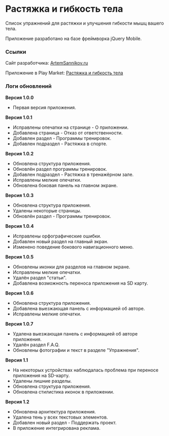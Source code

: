 # Растяжка и гибкость тела

Список упражнений для растяжки и улучшения гибкости мышц вашего тела.

Приложение разработано на базе фреймворка jQuery Mobile.

### Ссылки

Сайт разработчика: [ArtemSannikov.ru](http://artemsannikov.ru)

Приложение в Play Market: [Растяжка и гибкость тела](https://play.google.com/store/apps/details?id=stretching.guru)

### Логи обновлений

**Версия 1.0.0**

* Первая версия приложения.

**Версия 1.0.1**

* Исправлены опечатки на странице - О приложении.
* Добавлена страница - Отказ от ответственности.
* Добавлен раздел - Программы тренировок.
* Добавлен подраздел - Растяжка в спорте.


**Версия 1.0.2**

* Обновлена структура приложения.
* Обновлён раздел программы тренировок.
* Добавлен подраздел - Растяжка в тренажёрном зале.
* Исправлены мелкие опечатки.
* Обновлена боковая панель на главном экране.


**Версия 1.0.3**

* Обновлена структура приложения.
* Удалены некоторые страницы.
* Обновлён раздел - Программы тренировок.

**Версия 1.0.4**

* Исправлены орфографические ошибки.
* Добавлен новый раздел на главный экран.
* Изменено поведение бокового навигационного меню.

**Версия 1.0.5**

* Обновлены иконки для разделов на главном экране.
* Исправлены мелкие опечатки.
* Удалён раздел "статьи".
* Добавлена возможность переноса приложения на SD карту.

**Версия 1.0.6**

* Обновлена структура приложения.
* Добавлена выезжающая панель с информацией об авторе.
* Исправлены мелкие опечатки.

**Версия 1.0.7**

* Удалена выезжающая панель с информацией об авторе приложения.
* Удалён раздел F.A.Q.
* Обновлены фотографии и текст в разделе "Упражнения".

**Версия 1.1**

* На некоторых устройствах наблюдалась проблема при переносе приложения на SD-карту.
* Удалены лишние разделы.
* Обновлена структура приложения.
* Обновлена стилистика иконок в приложении.

**Версия 1.2**

* Обновлена архитектура приложения.
* Удалена тень у всех текстовых элементов.
* Добавлен новый раздел - Поддержать проект.
* В приложение интегрирована реклама.